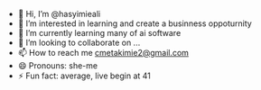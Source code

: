 - 👋 Hi, I’m @hasyimieali
- 👀 I’m interested in learning and create a businness oppoturnity 
- 🌱 I’m currently learning many of ai software
- 💞️ I’m looking to collaborate on ...
- 📫 How to reach me cmetakimie2@gmail.com
- 😄 Pronouns: she-me
- ⚡ Fun fact: average, live begin at 41

<!---
hasyimieali/hasyimieali is a ✨ special ✨ repository because its `README.md` (this file) appears on your GitHub profile.
You can click the Preview link to take a look at your changes.
--->

